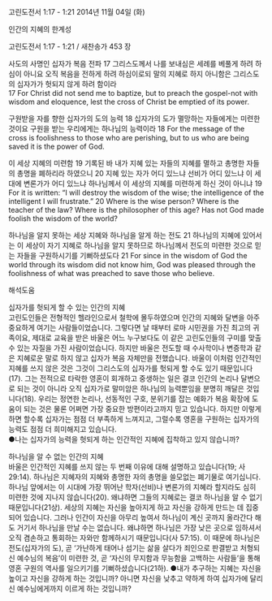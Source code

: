 고린도전서 1:17 - 1:21 
2014년 11월 04일 (화)

인간의 지혜의 한계성



고린도전서 1:17 - 1:21 / 새찬송가 453 장


사도의 사명인 십자가 복음 전파
17 그리스도께서 나를 보내심은 세례를 베풀게 하려 하심이 아니요 오직 복음을 전하게 하려 하심이로되 말의 지혜로 하지 아니함은 그리스도의 십자가가 헛되지 않게 하려 함이라  
17 For Christ did not send me to baptize, but to preach the gospel-not with wisdom and eloquence, lest the cross of Christ be emptied of its power.

구원받을 자를 향한 십자가의 도의 능력
18 십자가의 도가 멸망하는 자들에게는 미련한 것이요 구원을 받는 우리에게는 하나님의 능력이라 
18 For the message of the cross is foolishness to those who are perishing, but to us who are being saved it is the power of God.

이 세상 지혜의 미련함
19 기록된 바 내가 지혜 있는 자들의 지혜를 멸하고 총명한 자들의 총명을 폐하리라 하였으니 20 지혜 있는 자가 어디 있느냐 선비가 어디 있느냐 이 세대에 변론가가 어디 있느냐 하나님께서 이 세상의 지혜를 미련하게 하신 것이 아니냐 
19 For it is written: “I will destroy the wisdom of the wise; the intelligence of the intelligent I will frustrate.” 20 Where is the wise person? Where is the teacher of the law? Where is the philosopher of this age? Has not God made foolish the wisdom of the world?

하나님을 알지 못하는 세상 지혜와 하나님을 알게 하는 전도
21 하나님의 지혜에 있어서는 이 세상이 자기 지혜로 하나님을 알지 못하므로 하나님께서 전도의 미련한 것으로 믿는 자들을 구원하시기를 기뻐하셨도다 
21 For since in the wisdom of God the world through its wisdom did not know him, God was pleased through the foolishness of what was preached to save those who believe.

해석도움





십자가를 헛되게 할 수 있는 인간의 지혜  
고린도인들은 전형적인 헬라인으로서 철학에 몰두하였으며 인간의 지혜와 달변을 아주 중요하게 여기는 사람들이었습니다. 그렇다면 날 때부터 로마 시민권을 가진 최고의 귀족이요, 제대로 교육을 받은 바울은 어느 누구보다도 이 같은 고린도인들의 구미를 맞출 수 있는 자질을 가진 사람이었습니다. 하지만 바울은 전도할 때 수사학이나 변증학과 같은 지혜로운 말로 하지 않고 십자가 복음 자체만을 전했습니다. 바울이 이처럼 인간적인 지혜를 쓰지 않은 것은 그것이 그리스도의 십자가를 헛되게 할 수도 있기 때문입니다(17). 그는 전적으로 타락한 영혼이 회개하고 중생하는 일은 결코 인간의 논리나 달변으로 되는 것이 아니라 오직 십자가로 말미암은 하나님의 능력뿐임을 분명히 깨달은 것입니다(18). 우리는 정연한 논리나, 선동적인 구호, 분위기를 잡는 예화가 복음 확장에 도움이 되는 것은 물론 어쩌면 가장 중요한 방편이라고까지 믿고 있습니다. 하지만 이렇게 하면 할수록 십자가는 점점 더 부족하게 느껴지고, 그럴수록 영혼을 구원하는 십자가의 능력도 점점 더 희미해지고 있습니다.  
●나는 십자가의 능력을 헛되게 하는 인간적인 지혜에 집착하고 있지 않습니까?

하나님을 알 수 없는 인간의 지혜  
바울은 인간적인 지혜를 쓰지 않는 두 번째 이유에 대해 설명하고 있습니다(19; 사 29:14). 하나님은 지혜자의 지혜와 총명한 자의 총명을 쓸모없는 폐기물로 여기십니다. 하나님 앞에서는 이 시대에 가장 뛰어난 학자(선비)나 변론가의 지혜라 할지라도 심히 미련한 것에 지나지 않습니다(20). 왜냐하면 그들의 지혜로는 결코 하나님을 알 수 없기 때문입니다(21상). 세상의 지혜는 자신을 높아지게 하고 자신을 강하게 만드는 데 집중되어 있습니다. 그러나 인간이 자신을 아무리 높여서 하나님이 계신 곳까지 올라간다 해도 거기서 하나님을 만날 수는 없습니다. 왜냐하면 하나님은 가장 낮은 곳으로 임하셔서 오직 겸손하고 통회하는 자와만 함께하시기 때문입니다(사 57:15). 이 때문에 하나님은 전도(십자가의 도), 곧 ‘가난하게 태어나 섬기는 삶을 살다가 죄인으로 판결받고 처형되신 예수님의 복음’이 미련한 것, 곧 ‘자신의 무지함과 무능함을 고백하는 사람들’을 통해 영혼 구원의 역사를 일으키기를 기뻐하셨습니다(21하). 
●내가 추구하는 지혜는 자신을 높이고 자신을 강하게 하는 것입니까? 아니면 자신을 낮추고 약하게 하여 십자가에 달리신 예수님에게까지 이르게 하는 것입니까?